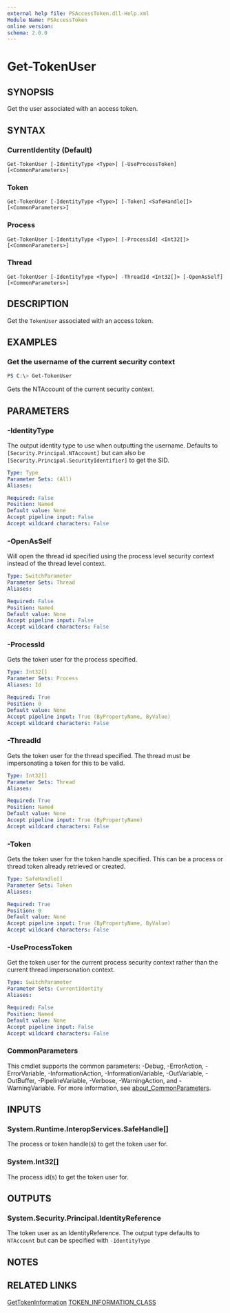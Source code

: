 ```yaml
---
external help file: PSAccessToken.dll-Help.xml
Module Name: PSAccessToken
online version:
schema: 2.0.0
---
```


# Get-TokenUser

## SYNOPSIS
Get the user associated with an access token.

## SYNTAX

### CurrentIdentity (Default)
```
Get-TokenUser [-IdentityType <Type>] [-UseProcessToken] [<CommonParameters>]
```

### Token
```
Get-TokenUser [-IdentityType <Type>] [-Token] <SafeHandle[]> [<CommonParameters>]
```

### Process
```
Get-TokenUser [-IdentityType <Type>] [-ProcessId] <Int32[]> [<CommonParameters>]
```

### Thread
```
Get-TokenUser [-IdentityType <Type>] -ThreadId <Int32[]> [-OpenAsSelf] [<CommonParameters>]
```

## DESCRIPTION
Get the `TokenUser` associated with an access token.

## EXAMPLES

### Get the username of the current security context
```powershell
PS C:\> Get-TokenUser
```

Gets the NTAccount of the current security context.

## PARAMETERS

### -IdentityType
The output identity type to use when outputting the username.
Defaults to `[Security.Principal.NTAccount]` but can also be `[Security.Principal.SecurityIdentifier]` to get the SID.

```yaml
Type: Type
Parameter Sets: (All)
Aliases:

Required: False
Position: Named
Default value: None
Accept pipeline input: False
Accept wildcard characters: False
```

### -OpenAsSelf
Will open the thread id specified using the process level security context instead of the thread level context.

```yaml
Type: SwitchParameter
Parameter Sets: Thread
Aliases:

Required: False
Position: Named
Default value: None
Accept pipeline input: False
Accept wildcard characters: False
```

### -ProcessId
Gets the token user for the process specified.

```yaml
Type: Int32[]
Parameter Sets: Process
Aliases: Id

Required: True
Position: 0
Default value: None
Accept pipeline input: True (ByPropertyName, ByValue)
Accept wildcard characters: False
```

### -ThreadId
Gets the token user for the thread specified.
The thread must be impersonating a token for this to be valid.

```yaml
Type: Int32[]
Parameter Sets: Thread
Aliases:

Required: True
Position: Named
Default value: None
Accept pipeline input: True (ByPropertyName)
Accept wildcard characters: False
```

### -Token
Gets the token user for the token handle specified.
This can be a process or thread token already retrieved or created.

```yaml
Type: SafeHandle[]
Parameter Sets: Token
Aliases:

Required: True
Position: 0
Default value: None
Accept pipeline input: True (ByPropertyName, ByValue)
Accept wildcard characters: False
```

### -UseProcessToken
Get the token user for the current process security context rather than the current thread impersonation context.

```yaml
Type: SwitchParameter
Parameter Sets: CurrentIdentity
Aliases:

Required: False
Position: Named
Default value: None
Accept pipeline input: False
Accept wildcard characters: False
```

### CommonParameters
This cmdlet supports the common parameters: -Debug, -ErrorAction, -ErrorVariable, -InformationAction, -InformationVariable, -OutVariable, -OutBuffer, -PipelineVariable, -Verbose, -WarningAction, and -WarningVariable. For more information, see [about_CommonParameters](http://go.microsoft.com/fwlink/?LinkID=113216).

## INPUTS

### System.Runtime.InteropServices.SafeHandle[]
The process or token handle(s) to get the token user for.

### System.Int32[]
The process id(s) to get the token user for.

## OUTPUTS

### System.Security.Principal.IdentityReference
The token user as an IdentityReference. The output type defaults to `NTAccount` but can be specified with `-IdentityType`

## NOTES

## RELATED LINKS

[GetTokenInformation](https://docs.microsoft.com/en-us/windows/win32/api/securitybaseapi/nf-securitybaseapi-gettokeninformation)
[TOKEN_INFORMATION_CLASS](https://docs.microsoft.com/en-us/windows/win32/api/winnt/ne-winnt-token_information_class)
